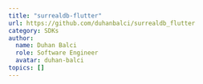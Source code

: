 ```yaml
---
title: "surrealdb-flutter"
url: https://github.com/duhanbalci/surrealdb_flutter
category: SDKs
author:
  name: Duhan Balci
  role: Software Engineer
  avatar: duhan-balci
topics: []
---
```


